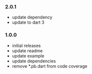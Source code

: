 ### 2.0.1
- update dependency
- update to dart 3

### 1.0.0
- initial releases
- update readme
- update example
- update dependencies
- remove *.pb.dart from code coverage